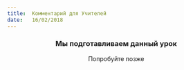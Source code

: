 ```yaml
---
title:  Комментарий для Учителей
date:   16/02/2018
---
```


### <center>Мы подготавливаем данный урок</center>
<center>Попробуйте позже</center>